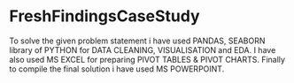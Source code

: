 # FreshFindingsCaseStudy
To solve the given problem statement i have used PANDAS, SEABORN library of PYTHON for DATA CLEANING, VISUALISATION and EDA. I have also used MS EXCEL for preparing PIVOT TABLES & PIVOT CHARTS. Finally to compile the final solution i have used MS POWERPOINT.
